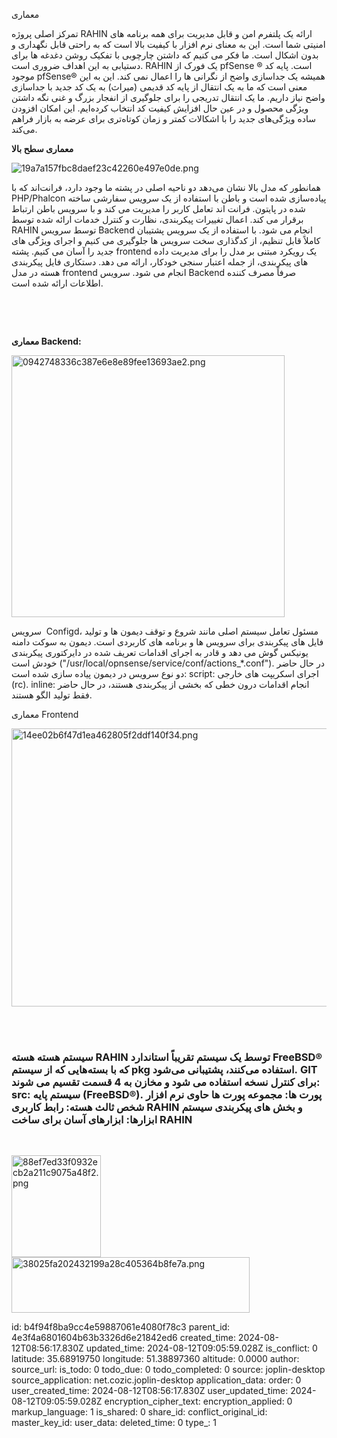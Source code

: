 معماری

تمرکز اصلی پروژه RAHIN ارائه یک پلتفرم امن و قابل مدیریت برای همه برنامه های امنیتی شما است. این به معنای نرم افزار با کیفیت بالا است که به راحتی قابل نگهداری و بدون اشکال است. ما فکر می کنیم که داشتن چارچوبی با تفکیک روشن دغدغه ها برای دستیابی به این اهداف ضروری است. RAHIN یک فورک از pfSense ® است. پایه کد موجود pfSense® همیشه یک جداسازی واضح از نگرانی ها را اعمال نمی کند. این به این معنی است که ما به یک انتقال از پایه کد قدیمی (میراث) به یک کد جدید با جداسازی واضح نیاز داریم. ما یک انتقال تدریجی را برای جلوگیری از انفجار بزرگ و غنی نگه داشتن ویژگی محصول و در عین حال افزایش کیفیت کد انتخاب کرده‌ایم. این امکان افزودن ساده ویژگی‌های جدید را با اشکالات کمتر و زمان کوتاه‌تری برای عرضه به بازار فراهم می‌کند.

**معماری سطح بالا**

![19a7a157fbc8daef23c42260e497e0de.png](:/fa8b4e112252402cb0f412fa71b53361)

همانطور که مدل بالا نشان می‌دهد دو ناحیه اصلی در پشته ما وجود دارد، فرانت‌اند که با PHP/Phalcon پیاده‌سازی شده است و باطن با استفاده از یک سرویس سفارشی ساخته شده در پایتون. فرانت اند تعامل کاربر را مدیریت می کند و با سرویس باطن ارتباط برقرار می کند. اعمال تغییرات پیکربندی، نظارت و کنترل خدمات ارائه شده توسط RAHIN توسط سرویس Backend انجام می شود. با استفاده از یک سرویس پشتیبان کاملاً قابل تنظیم، از کدگذاری سخت سرویس ها جلوگیری می کنیم و اجرای ویژگی های جدید را آسان می کنیم. پشته frontend یک رویکرد مبتنی بر مدل را برای مدیریت داده های پیکربندی، از جمله اعتبار سنجی خودکار، ارائه می دهد. دستکاری فایل پیکربندی هسته در مدل frontend انجام می شود. سرویس Backend صرفاً مصرف کننده اطلاعات ارائه شده است.

&nbsp;

&nbsp;

**معماری Backend:**

<img src=":/9502e35c94ff402f98dcf3561b290b5e" alt="0942748336c387e6e8e89fee13693ae2.png" width="437" height="419">

سرویس  Configd، مسئول تعامل سیستم اصلی مانند شروع و توقف دیمون ها و تولید فایل های پیکربندی برای سرویس ها و برنامه های کاربردی است. دیمون به سوکت دامنه یونیکس گوش می دهد و قادر به اجرای اقدامات تعریف شده در دایرکتوری پیکربندی خودش است ("/usr/local/opnsense/service/conf/actions_\*.conf"). در حال حاضر دو نوع سرویس در دیمون پیاده سازی شده است: script: اجرای اسکریپت های خارجی (rc). inline: انجام اقدامات درون خطی که بخشی از پیکربندی هستند، در حال حاضر فقط تولید الگو هستند.

معماری Frontend

<img src=":/af25ed4bd67f4197a193cef3868a6c75" alt="14ee02b6f47d1ea462805f2ddf140f34.png" width="580" height="445"> 

&nbsp;

### سیستم هسته هسته RAHIN توسط یک سیستم تقریباً استاندارد FreeBSD® که با بسته‌هایی که از سیستم pkg استفاده می‌کنند، پشتیبانی می‌شود. GIT برای کنترل نسخه استفاده می شود و مخازن به 4 قسمت تقسیم می شوند: src: سیستم پایه (FreeBSD®). پورت ها: مجموعه پورت ها حاوی نرم افزار شخص ثالث هسته: رابط کاربری RAHIN و بخش های پیکربندی سیستم ابزارها: ابزارهای آسان برای ساخت RAHIN

&nbsp;

<img src=":/0f57b0b37eb1487fae94535de2d4498c" alt="88ef7ed33f0932ecb2a211c9075a48f2.png" width="143" height="163"><img src=":/add650b16cb2460890e9837db2b9c28b" alt="38025fa202432199a28c405364b8fe7a.png" width="381" height="89">

id: b4f94f8ba9cc4e59887061e4080f78c3
parent_id: 4e3f4a6801604b63b3326d6e21842ed6
created_time: 2024-08-12T08:56:17.830Z
updated_time: 2024-08-12T09:05:59.028Z
is_conflict: 0
latitude: 35.68919750
longitude: 51.38897360
altitude: 0.0000
author: 
source_url: 
is_todo: 0
todo_due: 0
todo_completed: 0
source: joplin-desktop
source_application: net.cozic.joplin-desktop
application_data: 
order: 0
user_created_time: 2024-08-12T08:56:17.830Z
user_updated_time: 2024-08-12T09:05:59.028Z
encryption_cipher_text: 
encryption_applied: 0
markup_language: 1
is_shared: 0
share_id: 
conflict_original_id: 
master_key_id: 
user_data: 
deleted_time: 0
type_: 1